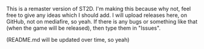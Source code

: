 This is a remaster version of ST2D. I'm making this because why not, feel free to give any ideas which I should add. I will upload releases here, on GitHub, not on mediafire, so yeah. If there is any bugs or something like that (when the game will be released), then type them in "Issues".



(README.md will be updated over time, so yeah)
